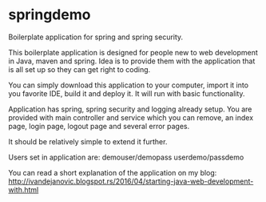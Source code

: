 # springdemo
Boilerplate application for spring and spring security.

This boilerplate application is designed for people new to web development in Java, maven and spring. Idea is to provide them with the application that is all set up so they can get right to coding.

You can simply download this application to your computer, import it into you favorite IDE, build it and deploy it. It will run with basic functionality.

Application has spring, spring security and logging already setup. You are provided with main controller and service which you can remove, an index page, login page, logout page and several error pages.

It should be relatively simple to extend it further.

Users set in application are:
demouser/demopass
userdemo/passdemo

You can read a short explanation of the application on my blog: http://ivandejanovic.blogspot.rs/2016/04/starting-java-web-development-with.html


